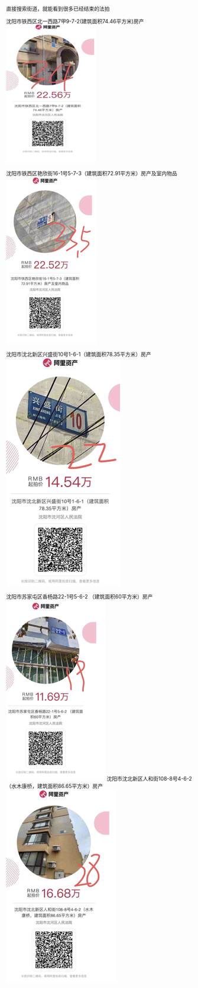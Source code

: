 直接搜索街道，就能看到很多已经结束的法拍

沈阳市铁西区北一西路7甲9-7-2(建筑面积74.46平方米)房产
![alt text](assets/image-2.png)
  
沈阳市铁西区艳欣街16-1号5-7-3（建筑面积72.91平方米）房产及室内物品		
![alt text](assets/image-3.png)


沈阳市沈北新区兴盛街10号1-6-1（建筑面积78.35平方米）房产		
![alt text](assets/image-4.png)

沈阳市苏家屯区香杨路22-1号5-6-2 （建筑面积60平方米）房产		
![alt text](assets/image-5.png)
沈阳市沈北新区人和街108-8号4-6-2（水木康桥，建筑面积86.65平方米）房产		
![alt text](assets/image-6.png)
    
    
    

















